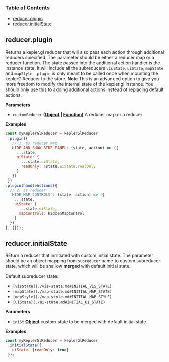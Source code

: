 <!-- Generated by documentation.js. Update this documentation by updating the source code. -->

### Table of Contents

-   [reducer.plugin][1]
-   [reducer.initialState][2]

## reducer.plugin

Returns a kepler.gl reducer that will also pass each action through additional reducers spiecified.
The parameter should be either a reducer map or a reducer function.
The state passed into the additional action handler is the instance state.
It will include all the subreducers `visState`, `uiState`, `mapState` and `mapStyle`.
`.plugin` is only meant to be called once when mounting the keplerGlReducer to the store.
**Note** This is an advanced option to give you more freedom to modify the internal state of the kepler.gl instance.
You should only use this to adding additional actions instead of replacing default actions.

**Parameters**

-   `customReducer` **([Object][3] \| [Function][4])** A reducer map or a reducer

**Examples**

```javascript
const myKeplerGlReducer = keplerGlReducer
 .plugin({
   // 1. as reducer map
   HIDE_AND_SHOW_SIDE_PANEL: (state, action) => ({
     ...state,
     uiState: {
       ...state.uiState,
       readOnly: !state.uiState.readOnly
     }
   })
 })
.plugin(handleActions({
  // 2. as reducer
  'HIDE_MAP_CONTROLS': (state, action) => ({
    ...state,
    uiState: {
      ...state.uiState,
      mapControls: hiddenMapControl
    }
  })
}, {}));
```

## reducer.initialState

REturn a reducer that innitiated with custom initial state.
The parameter should be an object mapping from `subreducer` name to custom subreducer state,
which will be shallow **merged** with default initial state.

Default subreducer state:

-   `[visState](./vis-state.md#INITIAL_VIS_STATE)`
-   `[mapState](./map-state.md#INITIAL_MAP_STATE)`
-   `[mapStyle](./map-style.md#INITIAL_MAP_STYLE)`
-   `[uiState](./ui-state.md#INITIAL_UI_STATE)`

**Parameters**

-   `iniSt` **[Object][3]** custom state to be merged with default initial state

**Examples**

```javascript
const myKeplerGlReducer = keplerGlReducer
 .initialState({
   uiState: {readOnly: true}
 });
```

[1]: #reducerplugin

[2]: #reducerinitialstate

[3]: https://developer.mozilla.org/docs/Web/JavaScript/Reference/Global_Objects/Object

[4]: https://developer.mozilla.org/docs/Web/JavaScript/Reference/Statements/function
